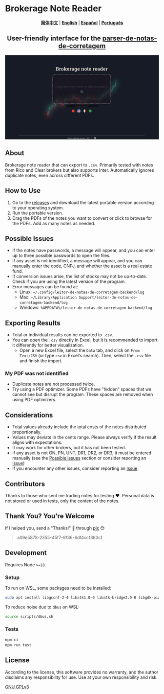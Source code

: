 # Brokerage Note Reader

<p align="center">
  <a href="https://github.com/planetsLightningArrester/leitor-de-notas-de-corretagem/blob/main/README.zh-cn.md"><b>简体中文</b></a> |
  <a href="https://github.com/planetsLightningArrester/leitor-de-notas-de-corretagem/blob/main/README.en-us.md"><b>English</b></a> |
  <a href="https://github.com/planetsLightningArrester/leitor-de-notas-de-corretagem/blob/main/README.es-mx.md"><b>Español</b></a> |
  <a href="https://github.com/planetsLightningArrester/leitor-de-notas-de-corretagem/blob/main/README.md"><b>Português</b></a>
</p>

<h2 align="center">User-friendly interface for the <a href="https://www.npmjs.com/package/parser-de-notas-de-corretagem"><b>parser-de-notas-de-corretagem</b></a></h2>

![alt](./art/demo.en-us.gif)

## About
Brokerage note reader that can export to `.csv`. Primarily tested with notes from Rico and Clear brokers but also supports Inter. Automatically ignores duplicate notes, even across different PDFs.

## How to Use
1. Go to the [releases](https://github.com/planetsLightningArrester/leitor-de-notas-de-corretagem/releases) and download the latest portable version according to your operating system.
2. Run the portable version.
3. Drag the PDFs of the notes you want to convert or click to browse for the PDFs. Add as many notes as needed.

## Possible Issues
- If the notes have passwords, a message will appear, and you can enter up to three possible passwords to open the files.
- If any asset is not identified, a message will appear, and you can manually enter the code, CNPJ, and whether the asset is a real estate fund.
- If conversion issues arise, the list of stocks may not be up-to-date. Check if you are using the latest version of the program.
- Error messages can be found at:
  - Linux: `~/.config/leitor-de-notas-de-corretagem-backend/log`
  - Mac: `~/Library/Application Support/leitor-de-notas-de-corretagem-backend/log`
  - Windows: `%APPDATA%/leitor-de-notas-de-corretagem-backend/log`

## Exporting Results
- Total or individual results can be exported to `.csv`.
- You can open the `.csv` directly in Excel, but it is recommended to import it differently for better visualization.
   - Open a new Excel file, select the `Data` tab, and click on `From Text/CSV` (or type `csv` in Excel's search). Then, select the `.csv` file and finish the import.

### My PDF was not identified
- Duplicate notes are not processed twice.
- Try using a PDF optimizer. Some PDFs have "hidden" spaces that we cannot see but disrupt the program. These spaces are removed when using PDF optimizers.

## Considerations
- Total values already include the total costs of the notes distributed proportionally.
- Values may deviate in the cents range. Please always verify if the result aligns with expectations.
- It may work for other brokers, but it has not been tested.
- If any asset is not ON, PN, UNT, DR1, DR2, or DR3, it must be entered manually (see the [Possible Issues](#possible-issues) section or consider reporting an [Issue](https://github.com/planetsLightningArrester/leitor-de-notas-de-corretagem/issues))
- If you encounter any other issues, consider reporting an [Issue](https://github.com/planetsLightningArrester/leitor-de-notas-de-corretagem/issues)

## Contributors
Thanks to those who sent me trading notes for testing ❤️. Personal data is not stored or used in tests, only the content of the notes.

## Thank You? You're Welcome
If I helped you, send a "Thanks!" 👋 through [pix](https://www.bcb.gov.br/en/financialstability/pix_en) 😊
> a09e5878-2355-45f7-9f36-6df4ccf383cf

## Development

Requires Node `>=18`.

### Setup
To run on WSL, some packages need to be installed:

```bash
sudo apt install libgconf-2-4 libatk1.0-0 libatk-bridge2.0-0 libgdk-pixbuf2.0-0 libgtk-3-0 libgbm-dev libnss3-dev libxss-dev libasound2 zip
```

To reduce noise due to `dbus` on WSL:

```bash
source scripts/dbus.sh
```

### Tests

```bash
npm ci
npm run test
```

## License

According to the license, this software provides no warranty, and the author disclaims any responsibility for use. Use at your own responsibility and risk.

[GNU GPLv3](https://choosealicense.com/licenses/gpl-3.0/)